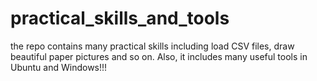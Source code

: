 # practical_skills_and_tools
the repo contains many practical skills including load CSV files, draw beautiful paper pictures and so on. Also, it includes many useful tools in Ubuntu and Windows!!!
